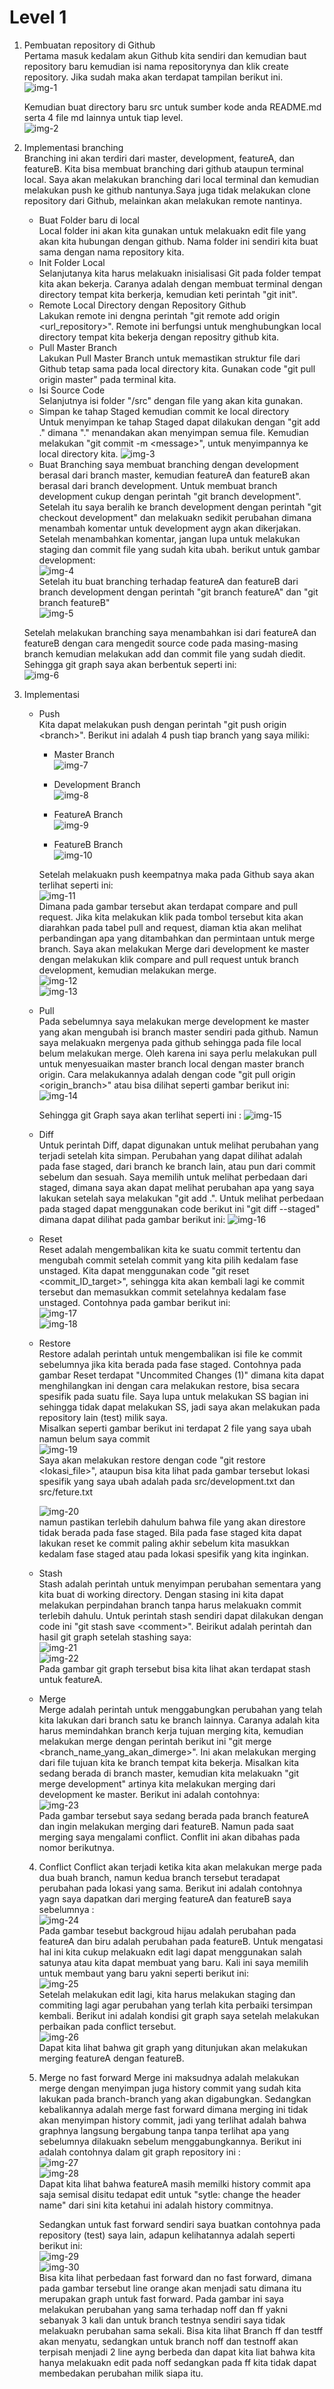 # Level 1

1. Pembuatan repository di Github <br>
    Pertama masuk kedalam akun Github kita sendiri dan kemudian baut repository baru kemudian isi nama repositorynya dan klik create repository. Jika sudah maka akan terdapat tampilan berikut ini. <br>
    ![img-1](/img/img-1.png) <br>

    Kemudian buat directory baru src untuk sumber kode anda README.md serta 4 file md lainnya untuk tiap level. <br>
    ![img-2](/img/img-2.png) <br>

2. Implementasi branching <br>
    Branching ini akan terdiri dari master, development, featureA, dan featureB. Kita bisa membuat branching dari github ataupun terminal local. Saya akan melakukan branching dari local terminal dan kemudian melakukan push ke github nantunya.Saya juga tidak melakukan clone repository dari Github, melainkan akan melakukan remote nantinya. <br>
    - Buat Folder baru di local <br>
        Local folder ini akan kita gunakan untuk melakuakn edit file yang akan kita hubungan dengan github. Nama folder ini sendiri kita buat sama dengan nama repository kita.
    - Init Folder Local <br>
        Selanjutanya kita harus melakuakn inisialisasi Git pada folder tempat kita akan bekerja. Caranya adalah dengan membuat terminal dengan directory tempat kita berkerja, kemudian keti perintah "git init".
    - Remote Local Directory dengan Repository Github <br>
        Lakukan remote ini dengna perintah "git remote add origin &lt;url_repository&gt;". Remote ini berfungsi untuk menghubungkan local directory tempat kita bekerja dengan repositry github kita.
    - Pull Master Branch <br>
        Lakukan Pull Master Branch untuk memastikan struktur file dari Github tetap sama pada local directory kita. Gunakan code "git pull origin master" pada terminal kita.
    - Isi Source Code <br>
        Selanjutnya isi folder "/src" dengan file yang akan kita gunakan.
    - Simpan ke tahap Staged kemudian commit ke local directory <br>
        Untuk menyimpan ke tahap Staged dapat dilakukan dengan "git add ." dimana "." menandakan akan menyimpan semua file. Kemudian melakukan "git commit -m &lt;message&gt;", untuk menyimpannya ke local directory kita.
        ![img-3](/img/img-3.png) <br>
    - Buat Branching
        saya membuat branching dengan development berasal dari branch master, kemudian featureA dan featureB akan berasal dari branch development. Untuk membuat branch development cukup dengan perintah "git branch development". Setelah itu saya beralih ke branch development dengan perintah "git checkout development" dan melakuakn sedikit perubahan dimana menambah komentar untuk development aygn akan dikerjakan. Setelah menambahkan komentar, jangan lupa untuk melakukan staging dan commit file yang sudah kita ubah. berikut untuk gambar development: <br>
        ![img-4](/img/img-4.png) <br>
        Setelah itu buat branching terhadap featureA dan featureB dari branch development dengan perintah "git branch featureA" dan "git branch featureB" <br>
        ![img-5](/img/img-5.png) <br>

    Setelah melakukan branching saya menambahkan isi dari featureA dan featureB dengan cara mengedit source code pada masing-masing branch kemudian melakukan add dan commit file yang sudah diedit. Sehingga git graph saya akan berbentuk seperti ini: <br>
    ![img-6](/img/img-6.png) <br>

3. Implementasi

    - Push <br>
        Kita dapat melakukan push dengan perintah "git push origin &lt;branch&gt;". Berikut ini adalah 4 push tiap branch yang saya miliki: <br>
        -  Master Branch <br>
            ![img-7](/img/img-7.png) <br>

        -  Development Branch <br>
            ![img-8](/img/img-8.png) <br>
        
        -  FeatureA Branch <br>
            ![img-9](/img/img-9.png) <br>

        -  FeatureB Branch <br>
            ![img-10](/img/img-10.png) <br>

        Setelah melakuakn push keempatnya maka pada Github saya akan terlihat seperti ini: <br>
        ![img-11](/img/img-11.png) <br>
        Dimana pada gambar tersebut akan terdapat compare and pull request. Jika kita melakukan klik pada tombol tersebut kita akan diarahkan pada tabel pull and request, diaman ktia akan melihat perbandingan apa yang ditambahkan dan permintaan untuk merge branch. Saya akan melakukan Merge dari development ke master dengan melakukan klik compare and pull request untuk branch development, kemudian melakukan merge. <br>
        ![img-12](/img/img-12.png) <br>
        ![img-13](/img/img-13.png) <br>

    - Pull <br>
        Pada sebelumnya saya melakukan merge development ke master yang akan mengubah isi branch master sendiri pada github. Namun saya melakuakn mergenya pada github sehingga pada file local belum melakukan merge. Oleh karena ini saya perlu melakukan pull untuk menyesuaikan master branch local dengan master branch origin. Cara melakukannya adalah dengan code "git pull origin &lt;origin_branch&gt;" atau bisa dilihat seperti gambar berikut ini:<br>
        ![img-14](/img/img-14.png) <br>

        Sehingga git Graph saya akan terlihat seperti ini :
        ![img-15](/img/img-15.png) <br>
    - Diff <br>
        Untuk perintah  Diff, dapat digunakan untuk melihat perubahan yang terjadi setelah kita simpan. Perubahan yang dapat dilihat adalah pada fase staged, dari branch ke branch lain, atau pun dari commit sebelum dan sesuah. Saya memilih untuk melihat perbedaan dari staged, dimana saya akan dapat melihat perubahan apa yang saya lakukan setelah saya melakukan "git add .". Untuk melihat perbedaan pada staged dapat menggunakan code berikut ini "git diff --staged" dimana dapat dilihat pada gambar berikut ini:
        ![img-16](/img/img-16.png) <br>

    - Reset <br>
        Reset adalah mengembalikan kita ke suatu commit tertentu dan mengubah commit setelah commit yang kita pilih kedalam fase unstaged. Kita dapat menggunakan code "git reset &lt;commit_ID_target&gt;", sehingga kita akan kembali lagi ke commit tersebut dan memasukkan commit setelahnya kedalam fase unstaged. Contohnya pada gambar berikut ini: <br>
        ![img-17](/img/img-17.png) <br>
        ![img-18](/img/img-18.png) <br>
    - Restore <br>
        Restore adalah perintah untuk mengembalikan isi file ke commit sebelumnya jika kita berada pada fase staged. Contohnya pada gambar Reset terdapat "Uncommited Changes (1)" dimana kita dapat menghilangkan ini dengan cara melakukan restore, bisa secara spesifik pada suatu file. Saya lupa untuk melakukan SS bagian ini sehingga tidak dapat melakukan SS, jadi saya akan melakukan pada repository lain (test) milik saya. <br>
        Misalkan seperti gambar berikut ini terdapat 2 file yang saya ubah namun belum saya commit <br>
        ![img-19](/img/img-19.png) <br>
        Saya akan melakukan restore dengan code "git restore &lt;lokasi_file&gt;", ataupun bisa kita lihat pada gambar tersebut lokasi spesifik yang saya ubah adalah pada src/development.txt dan src/feture.txt <br>

        ![img-20](/img/img-20.png) <br>
        namun pastikan terlebih dahulum bahwa file yang akan direstore tidak berada pada fase staged. Bila pada fase staged kita dapat lakukan reset ke commit paling akhir sebelum kita masukkan kedalam fase staged atau pada lokasi spesifik yang kita inginkan. 

    - Stash <br>
        Stash adalah perintah untuk menyimpan perubahan sementara yang kita buat di working directory. Dengan stasing ini kita dapat melakukan perpindahan branch tanpa harus melakuakn commit terlebih dahulu. Untuk perintah stash sendiri dapat dilakukan dengan code ini "git stash save &lt;comment&gt;". Beirikut adalah perintah dan hasil git graph setelah stashing saya: <br>
        ![img-21](/img/img-21.png) <br>
        ![img-22](/img/img-22.png) <br>
        Pada gambar git graph tersebut bisa kita lihat akan terdapat stash untuk featureA.

    - Merge <br>
        Merge adalah perintah untuk menggabungkan perubahan yang telah kita lakukan dari branch satu ke branch lainnya. Caranya adalah kita harus memindahkan branch kerja tujuan merging kita, kemudian melakukan merge dengan perintah berikut ini "git merge &lt;branch_name_yang_akan_dimerge&gt;". Ini akan melakukan merging dari file tujuan kita ke branch tempat kita bekerja. Misalkan kita sedang berada di branch master, kemudian kita melakuakn "git merge development" artinya kita melakukan merging dari development ke master. Berikut ini adalah contohnya: <br>
        ![img-23](/img/img-23.png) <br>
        Pada gambar tersebut saya sedang berada pada branch featureA dan ingin melakukan merging dari featureB. Namun pada saat merging saya mengalami conflict. Conflit ini akan dibahas pada nomor berikutnya.

    4. Conflict
        Conflict akan terjadi ketika kita akan melakukan merge pada dua buah branch, namun kedua branch tersebut teradapat perubahan pada lokasi yang sama. Berikut ini adalah contohnya yagn saya dapatkan dari merging featureA dan featureB saya sebelumnya : <br>
        ![img-24](/img/img-24.png) <br>
        Pada gambar tesebut backgroud hijau adalah perubahan pada featureA dan biru adalah perubahan pada featureB. Untuk mengatasi hal ini kita cukup melakuakn edit lagi dapat menggunakan salah satunya atau kita dapat membuat yang baru. Kali ini saya memilih untuk membaut yang baru yakni seperti berikut ini: <br>
        ![img-25](/img/img-25.png) <br>
        Setelah melakukan edit lagi, kita harus melakukan staging dan commiting lagi agar perubahan yang terlah kita perbaiki tersimpan kembali. Berikut ini adalah kondisi git graph saya setelah melakukan perbaikan pada conflict tersebut. <br>
        ![img-26](/img/img-26.png) <br>
        Dapat kita lihat bahwa git graph yang ditunjukan akan melakukan merging featureA dengan featureB.

    5. Merge no fast forward
        Merge ini maksudnya adalah melakukan merge dengan menyimpan juga history commit yang sudah kita lakukan pada branch-branch yang akan digabungkan. Sedangkan kebalikannya adalah merge fast forward dimana merging ini tidak akan menyimpan history commit, jadi yang terlihat adalah bahwa graphnya langsung bergabung tanpa tanpa terlihat apa yang sebelumnya dilakuakn sebelum menggabungkannya. Berikut ini adalah contohnya dalam git graph repository ini : <br>
        ![img-27](/img/img-27.png) <br>
        ![img-28](/img/img-28.png) <br>
        Dapat kita lihat bahwa featureA masih memilki history commit apa saja semisal disitu tedapat edit untuk "sytle: change the header name" dari sini kita ketahui ini adalah history commitnya. <br>

        Sedangkan untuk fast forward sendiri saya buatkan contohnya pada repository (test) saya lain, adapun kelihatannya adalah seperti berikut ini: <br>
        ![img-29](/img/img-29.png) <br>
        ![img-30](/img/img-30.png) <br>
        Bisa kita lihat perbedaan fast forward dan no fast forward, dimana pada gambar tersebut line orange akan menjadi satu dimana itu merupakan graph untuk fast forward. Pada gambar ini saya melakukan perubahan yang sama terhadap noff dan ff yakni sebanyak 3 kali dan untuk branch testnya sendiri saya tidak melakuakn perubahan sama sekali. Bisa kita lihat Branch ff dan testff akan menyatu, sedangkan untuk branch noff dan testnoff akan terpisah menjadi 2 line ayng berbeda dan dapat kita liat bahwa kita hanya melakuakn edit pada noff sedangkan pada ff kita tidak dapat membedakan perubahan milik siapa itu.